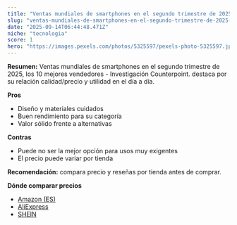 ```yaml
---
title: "Ventas mundiales de smartphones en el segundo trimestre de 2025, los 10 mejores vendedores - Investigación Counterpoint."
slug: "ventas-mundiales-de-smartphones-en-el-segundo-trimestre-de-2025-los-10-mejores-v"
date: "2025-09-14T06:44:48.471Z"
niche: "tecnologia"
score: 1
hero: "https://images.pexels.com/photos/5325597/pexels-photo-5325597.jpeg?auto=compress&cs=tinysrgb&fit=crop&h=627&w=1200&auto=compress&cs=tinysrgb&w=1200&h=675&fit=crop"
---
```


**Resumen:** Ventas mundiales de smartphones en el segundo trimestre de 2025, los 10 mejores vendedores - Investigación Counterpoint. destaca por su relación calidad/precio y utilidad en el día a día.

**Pros**
- Diseño y materiales cuidados
- Buen rendimiento para su categoría
- Valor sólido frente a alternativas

**Contras**
- Puede no ser la mejor opción para usos muy exigentes
- El precio puede variar por tienda

**Recomendación:** compara precio y reseñas por tienda antes de comprar.

**Dónde comparar precios**
- [Amazon (ES)](https://www.amazon.es/s?k=Ventas%20mundiales%20de%20smartphones%20en%20el%20segundo%20trimestre%20de%202025%2C%20los%2010%20mejores%20vendedores%20-%20Investigaci%C3%B3n%20Counterpoint.&tag=teknovashop25-21)
- [AliExpress](https://www.aliexpress.com/wholesale?SearchText=Ventas%20mundiales%20de%20smartphones%20en%20el%20segundo%20trimestre%20de%202025%2C%20los%2010%20mejores%20vendedores%20-%20Investigaci%C3%B3n%20Counterpoint.)
- [SHEIN](https://www.shein.com/pdsearch/Ventas%20mundiales%20de%20smartphones%20en%20el%20segundo%20trimestre%20de%202025%2C%20los%2010%20mejores%20vendedores%20-%20Investigaci%C3%B3n%20Counterpoint.)